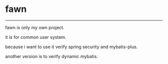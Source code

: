 # fawn

---

fawn is only my own project.

it is for common user system.

because i want to use it verify spring security and mybatis-plus.

another version is to verify dynamic mybatis.